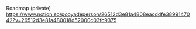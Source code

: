 Roadmap (private) https://www.notion.so/pooyadeperson/26512d3e81a4808eacddfe3899147042?v=26512d3e81a480018d52000c03fc9375
